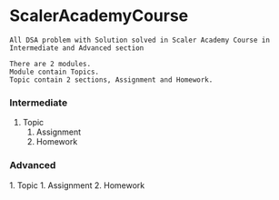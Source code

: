 <h1>ScalerAcademyCourse</h1>

```
All DSA problem with Solution solved in Scaler Academy Course in Intermediate and Advanced section

There are 2 modules.
Module contain Topics.
Topic contain 2 sections, Assignment and Homework.
```



<h3>Intermediate</h3>

1. Topic
    1. Assignment
    2. Homework
    
<h3>Advanced</h3>
1. Topic
    1. Assignment
    2. Homework

